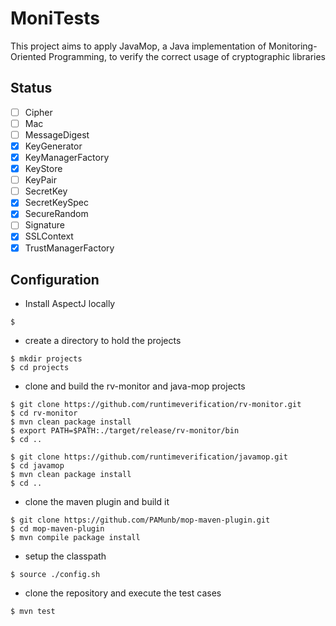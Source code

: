 # MoniTests

This project aims to apply JavaMop, a Java implementation of Monitoring-Oriented Programming, to verify the correct usage of cryptographic libraries
## Status 

   * [ ] Cipher
   * [ ] Mac
   * [ ] MessageDigest
   * [x] KeyGenerator
   * [x] KeyManagerFactory
   * [x] KeyStore 
   * [ ] KeyPair
   * [ ] SecretKey
   * [x] SecretKeySpec
   * [x] SecureRandom
   * [ ] Signature
   * [x] SSLContext
   * [x] TrustManagerFactory

## Configuration

   * Install AspectJ locally

```
$ 
```
   * create a directory to hold the projects

```{shell}
$ mkdir projects
$ cd projects
```

   * clone and build the rv-monitor and java-mop projects
   
```{shell}
$ git clone https://github.com/runtimeverification/rv-monitor.git
$ cd rv-monitor
$ mvn clean package install
$ export PATH=$PATH:./target/release/rv-monitor/bin
$ cd ..

$ git clone https://github.com/runtimeverification/javamop.git
$ cd javamop
$ mvn clean package install
$ cd ..
````

   * clone the maven plugin and build it

```{shell}
$ git clone https://github.com/PAMunb/mop-maven-plugin.git
$ cd mop-maven-plugin
$ mvn compile package install
```

   * setup the classpath

```{shell}
$ source ./config.sh		  
````

   * clone the repository and execute the test cases

```{shell}
$ mvn test
```